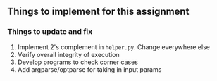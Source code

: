 ## Things to implement for this assignment

### Things to update and fix

1. Implement 2's complement in ```helper.py```. Change everywhere else
2. Verify overall integrity of execution
3. Develop programs to check corner cases
4. Add argparse/optparse for taking in input params